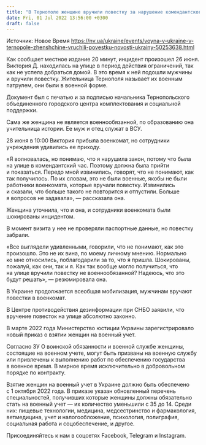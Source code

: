 ```yaml
---
title: "В Тернополе женщине вручили повестку за нарушение комендантского часа, она пришла в военкомат"
date: Fri, 01 Jul 2022 13:56:00 +0300
draft: false
---
```

Источник: Новое Время https://nv.ua/ukraine/events/voyna-v-ukraine-v-ternopole-zhenshchine-vruchili-povestku-novosti-ukrainy-50253638.html


 Как сообщает местное издание 20 минут, инцидент произошел 26 июня. Виктория Д. находилась на улице в период действия ограничений, так как не успела добраться домой. В это время к ней подошли мужчины и вручили повестку. Жительница Тернополя называет их военным патрулем, они были в военной форме.

Документ был с печатью и за подписью начальника Тернопольского объединенного городского центра комплектования и социальной поддержки.

Сама же женщина не является военнообязанной, по образованию она учительница истории. Ее муж и отец служат в ВСУ.

28 июня в 10:00 Виктория прибыла военкомат, но сотрудники учреждения удивились ее приходу.

«Я волновалась, но понимаю, что я нарушила закон, потому что была на улице в комендантский час. Поэтому должна была прийти и показаться. Передо мной извинились, говорят, что не понимают, как так получилось. По их словам, это не были военные, якобы не были работники военкомата, которые вручали повестку. Извинились и сказали, что больше такого не повторится и отпустили. Больше я вопросов не задавала», — рассказала она.

Женщина уточнила, что и она, и сотрудники военкомата были шокированы инцидентом.

В момент визита у нее не проверяли паспортные данные, но повестку забрали.

«Все выглядели удивленными, говорили, что не понимают, как это произошло. Это не их вина, по моему личному мнению. Нормально ко мне относились, поблагодарили за то, что я пришла. Шокированы, пожалуй, как они, так и я. Как так вообще могло получиться, что на улице вручили повестку не военнообязанной? Надеюсь, что это будут решать», — резюмировала она.

В Украине продолжается всеобщая мобилизация, мужчинам вручают повестки в военкомат.

В Центре противодействия дезинформации при СНБО заявили, что вручение повесток на улице абсолютно законно.

В марте 2022 года Министерство юстиции Украины зарегистрировало новый приказ о взятии женщин на военный учет.

Согласно ЗУ О воинской обязанности и военной службе женщины, состоящие на военном учете, могут быть призваны на военную службу или привлечены к выполнению работ по обеспечению государства в военное время. В мирное время исключительно в добровольном порядке по контракту.

Взятие женщин на военный учет в Украине должно быть обеспечено с 1 октября 2022 года. В приказе указан обновленный перечень специальностей, получивших которые женщины должны обязательно стать на военный учет — их количество уменьшили с 35 до 14. Среди них: пищевые технологии, медицина, медсестринство и фармакология, ветмедицина, учет и налогообложение, психология, полиграфия, социальная работа и соцобеспечение, и другое.

Присоединяйтесь к нам в соцсетях Facebook, Telegram и Instagram.
